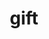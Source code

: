 ---
category: 4-letters
denotation: null
name: gift
reference_link: https://www.etymonline.com/word/gift
root_language: null
root_name: null
title: gift
type: free
word_sums:
- respelling: gift
  sum: 'Gift + '
---
